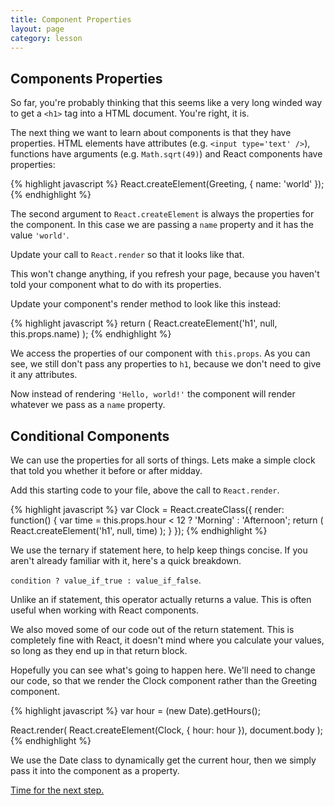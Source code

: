 ```yaml
---
title: Component Properties
layout: page
category: lesson
---
```


## Components Properties
So far, you're probably thinking that this seems like a very long winded way to get a `<h1>` tag into a HTML document. You're right, it is.

The next thing we want to learn about components is that they have properties. HTML elements have attributes (e.g. `<input type='text' />`), functions have arguments (e.g. `Math.sqrt(49)`) and React components have properties:

{% highlight javascript %}
React.createElement(Greeting, { name: 'world' });
{% endhighlight %}

The second argument to `React.createElement` is always the properties for the component. In this case we are passing a `name` property and it has the value `'world'`.

Update your call to `React.render` so that it looks like that.

This won't change anything, if you refresh your page, because you haven't told your component what to do with its properties.

Update your component's render method to look like this instead:

{% highlight javascript %}
return (
  React.createElement('h1', null, this.props.name)
);
{% endhighlight %}

We access the properties of our component with `this.props`. As you can see, we still don't pass any properties to `h1`, because we don't need to give it any attributes.

Now instead of rendering `'Hello, world!'` the component will render whatever we pass as a `name` property.

## Conditional Components
We can use the properties for all sorts of things. Lets make a simple clock that told you whether it before or after midday.

Add this starting code to your file, above the call to `React.render`.

{% highlight javascript %}
var Clock = React.createClass({
  render: function() {
    var time = this.props.hour < 12 ? 'Morning' : 'Afternoon';
    return (
      React.createElement('h1', null, time)
    );
  }
});
{% endhighlight %}

We use the ternary if statement here, to help keep things concise. If you aren't already familiar with it, here's a quick breakdown.

`condition ? value_if_true : value_if_false`.

Unlike an if statement, this operator actually returns a value. This is often useful when working with React components.

We also moved some of our code out of the return statement. This is completely fine with React, it doesn't mind where you calculate your values, so long as they end up in that return block.

Hopefully you can see what's going to happen here. We'll need to change our code, so that we render the Clock component rather than the Greeting component.

{% highlight javascript %}
var hour = (new Date).getHours();

React.render(
  React.createElement(Clock, { hour: hour }),
  document.body
);
{% endhighlight %}

We use the Date class to dynamically get the current hour, then we simply pass it into the component as a property.

[Time for the next step.](./ex2.html)

